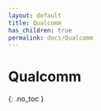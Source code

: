 ```yaml
---
layout: default
title: Qualcomm
has_children: true
permalink: docs/Qualcomm
---
```


# Qualcomm
{: .no_toc }